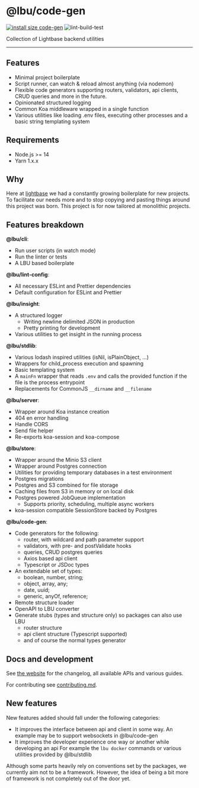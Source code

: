 # @lbu/code-gen

[![install size code-gen](https://packagephobia.com/badge?p=@lbu/code-gen)](https://packagephobia.com/result?p=@lbu/code-gen)
![lint-build-test](https://github.com/lightbasenl/lbu/workflows/lint-build-test/badge.svg)

Collection of Lightbase backend utilities

---

## Features

- Minimal project boilerplate
- Script runner, can watch & reload almost anything (via nodemon)
- Flexible code generators supporting routers, validators, api clients, CRUD
  queries and more in the future.
- Opinionated structured logging
- Common Koa middleware wrapped in a single function
- Various utilities like loading .env files, executing other processes and a
  basic string templating system

## Requirements

- Node.js >= 14
- Yarn 1.x.x

## Why

Here at [lightbase](https://lightbase.nl) we had a constantly growing
boilerplate for new projects. To facilitate our needs more and to stop copying
and pasting things around this project was born. This project is for now
tailored at monolithic projects.

## Features breakdown

**@lbu/cli**:

- Run user scripts (in watch mode)
- Run the linter or tests
- A LBU based boilerplate

**@lbu/lint-config**:

- All necessary ESLint and Prettier dependencies
- Default configuration for ESLint and Prettier

**@lbu/insight**:

- A structured logger
  - Writing newline delimited JSON in production
  - Pretty printing for development
- Various utilities to get insight in the running process

**@lbu/stdlib**:

- Various lodash inspired utilities (isNil, isPlainObject, ...)
- Wrappers for child_process execution and spawning
- Basic templating system
- A `mainFn` wrapper that reads `.env` and calls the provided function if the
  file is the process entrypoint
- Replacements for CommonJS `__dirname` and `__filename`

**@lbu/server**:

- Wrapper around Koa instance creation
- 404 en error handling
- Handle CORS
- Send file helper
- Re-exports koa-session and koa-compose

**@lbu/store**:

- Wrapper around the Minio S3 client
- Wrapper around Postgres connection
- Utilities for providing temporary databases in a test environment
- Postgres migrations
- Postgres and S3 combined for file storage
- Caching files from S3 in memory or on local disk
- Postgres powered JobQueue implementation
  - Supports priority, scheduling, multiple async workers
- koa-session compatible SessionStore backed by Postgres

**@lbu/code-gen**:

- Code generators for the following:
  - router, with wildcard and path parameter support
  - validators, with pre- and postValidate hooks
  - queries, CRUD postgres queries
  - Axios based api client
  - Typescript or JSDoc types
- An extendable set of types:
  - boolean, number, string;
  - object, array, any;
  - date, uuid;
  - generic, anyOf, reference;
- Remote structure loader
- OpenAPI to LBU converter
- Generate stubs (types and structure only) so packages can also use LBU
  - router structure
  - api client structure (Typescript supported)
  - and of course the normal types generator

## Docs and development

See [the website](https://lbu.lightbase.nl) for the changelog, all available
APIs and various guides.

For contributing see [contributing.md](https://lbu.lightbase.nl/#/contributing).

## New features

New features added should fall under the following categories:

- It improves the interface between api and client in some way. An example may
  be to support websockets in @lbu/code-gen
- It improves the developer experience one way or another while developing an
  api For example the `lbu docker` commands or various utilities provided by
  @lbu/stdlib

Although some parts heavily rely on conventions set by the packages, we
currently aim not to be a framework. However, the idea of being a bit more of
framework is not completely out of the door yet.
